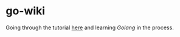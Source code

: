 # go-wiki

Going through the tutorial [here](http://golang.org/doc/articles/wiki/) and learning *Golang* in the process.